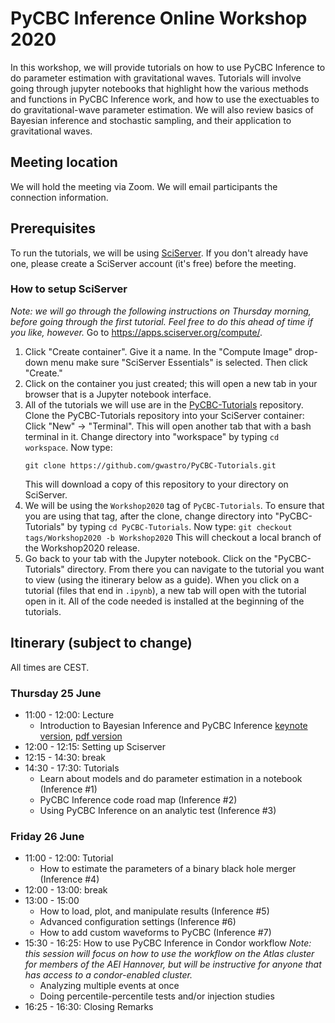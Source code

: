 # PyCBC Inference Online Workshop 2020

In this workshop, we will provide tutorials on how to use PyCBC Inference to do parameter estimation with gravitational waves. Tutorials will involve going through jupyter notebooks that highlight how the various methods and functions in PyCBC Inference work, and how to use the exectuables to do gravitational-wave parameter estimation. We will also review basics of Bayesian inference and stochastic sampling, and their application to gravitational waves.

## Meeting location

We will hold the meeting via Zoom. We will email participants the connection information.

## Prerequisites

To run the tutorials, we will be using [SciServer](https://apps.sciserver.org). If you don't already have one, please create a SciServer account (it's free) before the meeting. 

### How to setup SciServer
*Note: we will go through the following instructions on Thursday morning, before going through the first tutorial. Feel free to do this ahead of time if you like, however.*
Go to https://apps.sciserver.org/compute/.
  1. Click "Create container". Give it a name. In the "Compute Image" drop-down menu make sure "SciServer Essentials" is selected. Then click "Create."
  1. Click on the container you just created; this will open a new tab in your browser that is a Jupyter notebook interface.
  1. All of the tutorials we will use are in the [PyCBC-Tutorials](https://github.com/gwastro/PyCBC-Tutorials) repository. Clone the PyCBC-Tutorials repository into your SciServer container: Click "New" -> "Terminal". This will open another tab that with a bash terminal in it. Change directory into "workspace" by typing `cd workspace`. Now type:
     ```
     git clone https://github.com/gwastro/PyCBC-Tutorials.git
     ```
     This will download a copy of this repository to your directory on SciServer.
  1. We will be using the `Workshop2020` tag of `PyCBC-Tutorials`. To ensure that you are using that tag, after the clone, change directory into "PyCBC-Tutorials" by typing `cd PyCBC-Tutorials`. Now type:
    ```
    git checkout tags/Workshop2020 -b Workshop2020
    ```
    This will checkout a local branch of the Workshop2020 release.
  1. Go back to your tab with the Jupyter notebook. Click on the "PyCBC-Tutorials" directory. From there you can navigate to the tutorial you want to view (using the itinerary below as a guide). When you click on a tutorial (files that end in `.ipynb`), a new tab will open with the tutorial open in it. All of the code needed is installed at the beginning of the tutorials.


## Itinerary (subject to change)

All times are CEST.

### Thursday 25 June
 * 11:00 - 12:00: Lecture
    * Introduction to Bayesian Inference and PyCBC Inference [keynote version](intro_to_bayesian_inference.key), [pdf version](intro_to_bayesian_inference.pdf)
 * 12:00 - 12:15: Setting up Sciserver
 * 12:15 - 14:30: break
 * 14:30 - 17:30: Tutorials
   * Learn about models and do parameter estimation in a notebook  (Inference #1)
   * PyCBC Inference code road map (Inference #2)
   * Using PyCBC Inference on an analytic test (Inference #3)

### Friday 26 June
 * 11:00 - 12:00: Tutorial
   * How to estimate the parameters of a binary black hole merger (Inference #4)
 * 12:00 - 13:00: break
 * 13:00 - 15:00
   * How to load, plot, and manipulate results (Inference #5)
   * Advanced configuration settings (Inference #6)
   * How to add custom waveforms to PyCBC (Inference #7)
 * 15:30 - 16:25: How to use PyCBC Inference in Condor workflow *Note: this session will focus on how to use the workflow on the Atlas cluster for members of the 
AEI Hannover, but will be instructive for anyone that has access to a condor-enabled cluster.*
   * Analyzing multiple events at once
   * Doing percentile-percentile tests and/or injection studies
 * 16:25 - 16:30: Closing Remarks 
